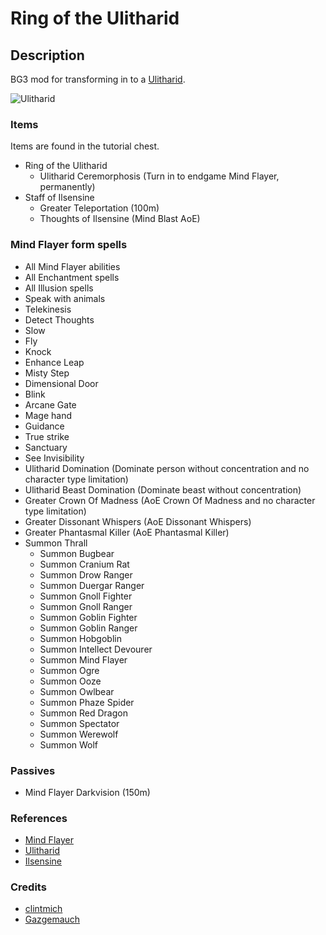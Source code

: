 # Ring of the Ulitharid

## Description

BG3 mod for transforming in to a [Ulitharid](https://forgottenrealms.fandom.com/wiki/Ulitharid).

![Ulitharid](https://static.wikia.nocookie.net/forgottenrealms/images/b/bd/Ulitharid-5e.jpg/revision/latest?cb=20171010175905)

### Items

Items are found in the tutorial chest.

- Ring of the Ulitharid
  - Ulitharid Ceremorphosis (Turn in to endgame Mind Flayer, permanently)
- Staff of Ilsensine
  - Greater Teleportation (100m)
  - Thoughts of Ilsensine (Mind Blast AoE)

### Mind Flayer form spells

- All Mind Flayer abilities
- All Enchantment spells
- All Illusion spells
- Speak with animals
- Telekinesis
- Detect Thoughts
- Slow
- Fly
- Knock
- Enhance Leap
- Misty Step
- Dimensional Door
- Blink
- Arcane Gate
- Mage hand
- Guidance
- True strike
- Sanctuary
- See Invisibility
- Ulitharid Domination (Dominate person without concentration and no character type limitation)
- Ulitharid Beast Domination (Dominate beast without concentration)
- Greater Crown Of Madness (AoE Crown Of Madness and no character type limitation)
- Greater Dissonant Whispers (AoE Dissonant Whispers)
- Greater Phantasmal Killer (AoE Phantasmal Killer)
- Summon Thrall
  - Summon Bugbear
  - Summon Cranium Rat
  - Summon Drow Ranger
  - Summon Duergar Ranger
  - Summon Gnoll Fighter
  - Summon Gnoll Ranger
  - Summon Goblin Fighter
  - Summon Goblin Ranger
  - Summon Hobgoblin
  - Summon Intellect Devourer
  - Summon Mind Flayer
  - Summon Ogre
  - Summon Ooze
  - Summon Owlbear
  - Summon Phaze Spider
  - Summon Red Dragon
  - Summon Spectator
  - Summon Werewolf
  - Summon Wolf

### Passives

- Mind Flayer Darkvision (150m)

### References

- [Mind Flayer](https://forgottenrealms.fandom.com/wiki/Mind_flayer)
- [Ulitharid](https://forgottenrealms.fandom.com/wiki/Ulitharid)
- [Ilsensine](https://forgottenrealms.fandom.com/wiki/Ilsensine)

### Credits

- [clintmich](https://www.nexusmods.com/baldursgate3/mods/286)
- [Gazgemauch](https://www.nexusmods.com/baldursgate3/mods/900)
